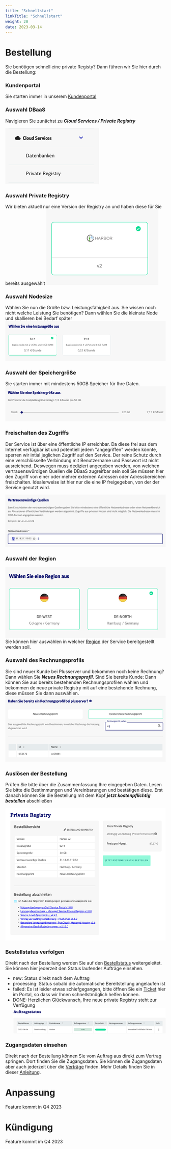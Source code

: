 ```yaml
---
title: "Schnellstart"
linkTitle: "Schnellstart"
weight: 20
date: 2023-03-14
---
```


# Bestellung
Sie benötigen schnell eine private Registy? Dann führen wir Sie hier durch die Bestellung:

### Kundenportal
Sie starten immer in unserem [Kundenportal](https://customerservice.plusserver.com)

### Auswahl DBaaS
Navigieren Sie zunächst zu ***Cloud Services / Private Registry***

![Auswahl Cloud Service DBaaS](2-cloud-services-registry.png)
### Auswahl Private Registry
Wir bieten aktuell nur eine Version der Registry an und haben diese für Sie bereits ausgewählt
![Auswahl DBaaS](3-auswahl-registry.png)
### Auswahl Nodesize
Wählen Sie nun die Größe bzw. Leistungsfähigkeit aus. Sie wissen noch nicht welche Leistung Sie benötigen? Dann wählen Sie die kleinste Node und skallieren bei Bedarf später
![Auswahl Nodesize](4-auswahl-nodesize.png)
### Auswahl der Speichergröße
Sie starten immer mit mindestens 50GB Speicher für Ihre Daten. 
![Auswahl Speichergröße](5-auswahl-disksize.png)
### Freischalten des Zugriffs
Der Service ist über eine öffentliche IP erreichbar. Da diese frei aus dem Internet verfügbar ist und potentiell jedem "angegriffen" werden könnte, sperren wir intial jeglichen Zugriff auf den Service. Der reine Schutz durch eine verschlüsselte Verbindung mit Benutzername und Passwort ist nicht ausreichend. Deswegen muss dediziert angegeben werden, von welchen vertrauenswürdigen Quellen die DBaaS zugreifbar sein soll
Sie müssen hier den Zugriff von einer oder mehrer externen Adressen oder Adressbereichen freischalten. Idealerweise ist hier nur die eine IP freigegeben, von der der Service genutzt wird.

![Einrichten des externen Zugriffs](6-fw.png)
### Auswahl der Region
![Auswahl der Region](7-region.png)
Sie können hier auswählen in welcher [Region](https://docs.xaas.get-cloud.io/docs/01-dbaas/02-faq/#Regions) der Service bereitgestellt werden soll. 

### Auswahl des Rechnungsprofils
Sie sind neuer Kunde bei Plusserver und bekommen noch keine Rechnung? Dann wählen Sie ***Neues Rechnungsprofil***. Sind Sie bereits Kunde: Dann können Sie aus bereits bestehenden Rechnungsprofilen wählen und bekommen de neue private Registry mit auf eine bestehende Rechnung, diese müssen Sie dann auswählen. 
![Auswahl Rechnungsprofil](8-rechnungsprofil.png)

### Auslösen der Bestellung
Prüfen Sie bitte über die Zusammenfassung Ihre eingegeben Daten. Lesen Sie bitte die Bestimmungen und Vereinbarungen und bestätigen diese. Erst danach können Sie die Bestellung mit dem Kopf ***jetzt kostenpflichtig bestellen*** abschließen

![Zusammenfassung der Bestellung](9-zusammenfassung.png)

### Bestellstatus verfolgen
Direkt nach der Bestellung werden Sie auf den [Bestellstatus](https://customerservice.plusserver.com/order-status) weitergeleitet. Sie können hier jederzeit den Status laufender Aufträge einsehen.

* new: Status direkt nach dem Auftrag
* processing: Status sobald die automatische Bereitstellung angelaufen ist
* failed: Es ist leider etwas schiefgegangen, bitte öffnen Sie ein [Ticket](https://customerservice.plusserver.com/support/ticket-create) hier im Portal, so dass wir Ihnen schnellstmöglich helfen können.
* DONE: Herzlichen Glückwunsch, Ihre neue private Registry steht zur Verfügung
![Auftrag erfolgreich ausgeführt](10-Auftragsstatus_done.png)

### Zugangsdaten einsehen
Direkt nach der Bestellung können Sie vom Auftrag aus direkt zum Vertrag springen. Dort finden Sie die Zugangsdaten.
Sie können die Zugangsdaten aber auch jederzeit über die [Verträge](https://customerservice.plusserver.com/billing/contracts) finden. Mehr Details finden Sie in dieser [Anleitung](https://docs.xaas.get-cloud.io/de/docs/01-dbaas/03-howto/zugangsdaten).

<!--
### Erste Schritte mit dem Service
Schauen Sie hier bitte in unsere Anleitungsartikel
* [Zur Datenbank verbinden](https://docs.xaas.get-cloud.io/docs/01-dbaas/03-howto/verbindung-zur-datenbank/)
* [User und Passworte anlegen]([https://docs.xaas.get-cloud.io/de/docs/01-dbaas/03-howto/anlegen-neuer-datenbanken-und-user](https://docs.xaas.get-cloud.io/docs/01-dbaas/03-howto/anlegen-neuer-datenbanken-und-user/))
-->
# Anpassung
Feature kommt in Q4 2023

# Kündigung
Feature kommt im Q4 2023
